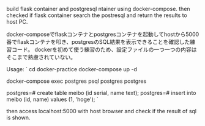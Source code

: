 build flask container and postgresql ntainer using docker-compose. then checked if flask container search the postresql and return the results to host PC.

docker-composeでflaskコンテナとpostgresコンテナを起動してhostから5000番でflaskコンテナを叩き、postgresのSQL結果を表示できることを確認した練習コード。
dockerを初めて使う練習のため、設定ファイルの一つ一つの内容はそこまで熟慮されていない。

Usage: 
`
cd docker-practice
docker-compose up -d

docker-compose exec postgres psql postgres postgres

postgres=# create table meibo (id serial, name text);
postgres=# insert into meibo (id, name) values (1, 'hoge');
`

then access localhost:5000 with host browser and check if the result of sql is shown.
